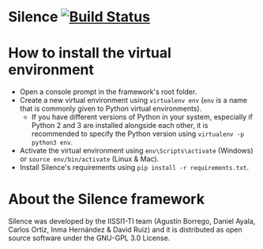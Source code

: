 # Silence [![Build Status](https://travis-ci.org/IISSI-1/Silence.svg?branch=master)](https://travis-ci.org/IISSI-1/Silence)

# How to install the virtual environment

- Open a console prompt in the framework's root folder.
- Create a new virtual environment using `virtualenv env` (`env` is a name that is commonly given to Python virtual environments).
  - If you have different versions of Python in your system, especially if Python 2 and 3 are installed alongside each other, it is recommended to specify the Python version using `virtualenv -p python3 env`.
- Activate the virtual environment using `env\Scripts\activate` (Windows) or `source env/bin/activate` (Linux & Mac).
- Install Silence's requirements using `pip install -r requirements.txt`.

# About the Silence framework
Silence was developed by the IISSI1-TI team
(Agustín Borrego, Daniel Ayala, Carlos Ortiz, Inma Hernández & David Ruiz)
and it is distributed as open source software under the GNU-GPL 3.0 License.